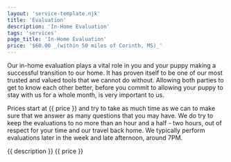```yaml
---
layout: 'service-template.njk'
title: 'Evaluation'
description: 'In-Home Evaluation'
tags: 'services'
page_title: 'In-Home Evaluation'
price: '$60.00 _(within 50 miles of Corinth, MS)_'
---
```

Our in-home evaluation plays a vital role in you and your puppy making a successful transition to our home. It has proven itself to be one of our most trusted and valued tools that we cannot do without. Allowing both parties to get to know each other better, before you commit to allowing your puppy to stay with us for a whole month, is very important to us.

Prices start at {{ price }} and try to take as much time as we can to make sure that we answer as many questions that you may have. We do try to keep the evaluations to no more than an hour and a half - two hours, out of respect for your time and our travel back home. We typically perform evaluations later in the week and late afternoon, around 7PM. 

{{ description }}  {{ price }}